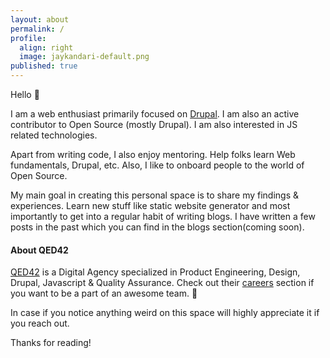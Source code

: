 ```yaml
---
layout: about
permalink: /
profile:
  align: right
  image: jaykandari-default.png
published: true
---
```


Hello 👋

I am a web enthusiast primarily focused on [Drupal](https://www.drupal.org). I am also an active contributor to Open Source (mostly Drupal). I am also interested in JS related technologies.

Apart from writing code, I also enjoy mentoring. Help folks learn Web fundamentals, Drupal, etc. Also, I like to onboard people to the world of Open Source.

My main goal in creating this personal space is to share my findings & experiences. Learn new stuff like static website generator and most importantly to get into a regular habit of writing blogs. I have written a few posts in the past which you can find in the blogs section(coming soon).

#### About QED42
[QED42](https://www.qed42.com) is a Digital Agency specialized in Product Engineering, Design, Drupal, Javascript & Quality Assurance. Check out their [careers](https://www.qed42.com/careers) section if you want to be a part of an awesome team. 🙂

In case if you notice anything weird on this space will highly appreciate it if you reach out.

Thanks for reading!
